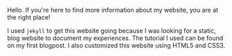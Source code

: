 Hello. If you're here to find more information about my website, you are at the right place!

I used `jekyll` to get this website going because I was looking for a static, blog website to document my experiences. The tutorial I used can be found on my first blogpost. I also customized this website using HTML5 and CSS3.
